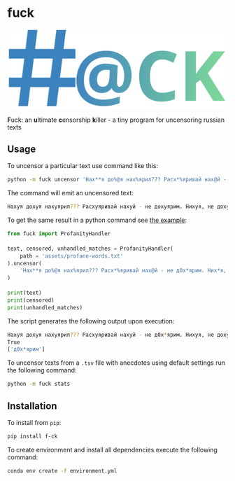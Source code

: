 # fuck

<p align="center">
    <img src="assets/logo.png"/>
</p>

**F**uck: an **u**ltimate **c**ensorship **k**iller - a tiny program for uncensoring russian texts

## Usage

To uncensor a particular text use command like this:

```sh
python -m fuck uncensor 'Нах**я до%@я нах%ярил??? Расх*%яривай нах@й - не дох*ярим. Них*я, не дох@я дох%ярим - пох*ярили'
```

The command will emit an uncensored text:

```sh
Нахуя дохуя нахуярил??? Расхуяривай нахуй - не дохуярим. Нихуя, не дохуя дохуярим - похуярили
```

To get the same result in a python command see [the example](./examples/main.py):

```py
from fuck import ProfanityHandler

text, censored, unhandled_matches = ProfanityHandler(
    path = 'assets/profane-words.txt'
).uncensor(
    'Нах**я до%@я нах%ярил??? Расх*%яривай нах@й - не д0х*ярим. Них*я, не дох@я дох%ярим - пох*ярили'
)

print(text)
print(censored)
print(unhandled_matches)
```

The script generates the following output upon execution:

```sh
Нахуя дохуя нахуярил??? Расхуяривай нахуй - не д0х*ярим. Нихуя, не дохуя дохуярим - похуярили
True
['д0х*ярим']
```

To uncensor texts from a `.tsv` file with anecdotes using default settings run the following command:

```sh
python -m fuck stats
```

## Installation

To install from `pip`:

```sh
pip install f-ck
```

To create environment and install all dependencies execute the following command:

```sh
conda env create -f environment.yml
```
